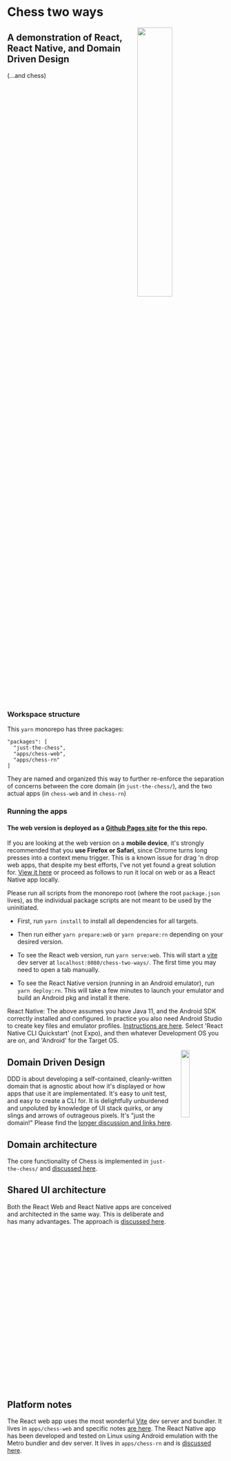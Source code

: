 # Chess two ways

<image src='./web-shot.png' width='40%' align='right' style='margin-left: 10px;'/>

## A demonstration of React, React Native, and Domain Driven Design
(...and chess)
<br/>
<br/>

<br clear="both"/>

### Workspace structure
This `yarn` monorepo has three packages:

```  
"packages": [
  "just-the-chess",
  "apps/chess-web",
  "apps/chess-rn"
]
```



They are named and organized this way to further re-enforce the separation of concerns between the core domain (in `just-the-chess/`), and the two actual apps (in `chess-web` and in `chess-rn`)

### Running the apps

#### The web version is deployed as a [Github Pages site](https://artemis-prime.github.io/chess-two-ways/) for the this repo. 
If you are looking at the web version on a **mobile device**, it's strongly recommended that you **use Firefox or Safari**, since Chrome turns long presses into a context menu trigger.  This is a known issue for drag 'n drop web apps, that despite my best efforts, I've not yet found a great solution for. [View it here](https://artemis-prime.github.io/chess-two-ways/) or proceed as follows to run it local on web or as a React Native app locally.

Please run all scripts from the monorepo root (where the root `package.json` lives), as the individual package scripts are not meant to be used by the uninitiated.

* First, run `yarn install` to install all dependencies for all targets.

* Then run either `yarn prepare:web` or `yarn prepare:rn` depending on your desired version.

* To see the React web version, run `yarn serve:web`.  This will start a [vite](https://vitejs.dev/) dev server at `localhost:8080/chess-two-ways/`.  The first time you may need to open a tab manually.  

* To see the React Native version (running in an Android emulator), run `yarn deploy:rn`.  This will take a few minutes to launch your emulator and build an Android pkg and install it there. 

React Native: The above assumes you have Java 11, and the Android SDK correctly installed and configured.  In practice you also need Android Studio to create key files and emulator profiles.  [Instructions are here](https://reactnative.dev/docs/environment-setup).  Select 'React Native CLI Quickstart' (not Expo), and then whatever Development OS you are on, and 'Android' for the Target OS. 


<image src='./rn-shot.png' width='20%' align='right' style='margin-left: 20px;'/>

## Domain Driven Design 

DDD is about developing a self-contained, cleanly-written domain that is agnostic about how it's displayed or how apps that use it are implementated.  It's easy to unit test, and easy to create a CLI for. It is delightfully unburdened and unpoluted by knowledge of UI stack quirks, or any slings and arrows of outrageous pixels. It's "just the domain!" Please find the [longer discussion and links here](./docs/DDD.md).

## Domain architecture
The core functionality of Chess is implemented in `just-the-chess/` and [discussed here](./docs/CORE_ARCH.md). 


## Shared UI architecture
Both the React Web and React Native apps are conceived and architected in the same way. This is deliberate and has many advantages. The approach is [discussed here](./docs/UI-COMMON-ARCH.md). 

<br clear="both"/>

## Platform notes
The React web app uses the most wonderful [Vite](https://vitejs.dev/) dev server and bundler.  It lives in `apps/chess-web` and specific notes [are here](./apps/chess-web/WEB-NOTES.md). The React Native app has been developed and tested on Linux using Android emulation with the Metro bundler and dev server.  It lives in `apps/chess-rn` and is [discussed here](./apps/chess-rn/RN-NOTES.md).

